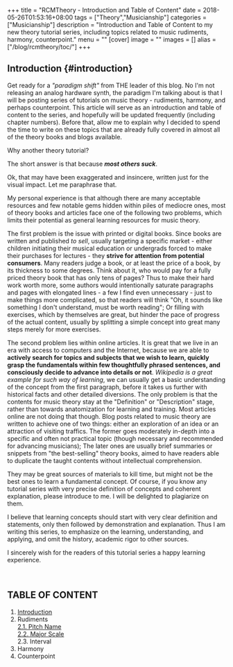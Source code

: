 +++
title = "RCMTheory - Introduction and Table of Content"
date = 2018-05-26T01:53:16+08:00
tags = ["Theory","Musicianship"]
categories = ["Musicianship"]
description = "Introduction and Table of Content to my new theory tutorial series, including topics related to music rudiments, harmony, counterpoint."
menu = ""
[cover]
  image =  ""
images = []
alias = ["/blog/rcmtheory/toc/"]
+++

## Introduction {#introduction}
Get ready for a *"paradigm shift"* from THE leader of this blog. No I'm not releasing an analog hardware synth, the paradigm I'm talking about is that I will be posting series of tutorials on music theory - rudiments, harmony, and perhaps counterpoint. This article will serve as an introduction and table of content to the series, and hopefully will be updated frequently (including chapter numbers). Before that, allow me to explain why I decided to spend the time to write on these topics that are already fully covered in almost all of the theory books and blogs available.

Why another theory tutorial?

The short answer is that because ***most others suck***.

Ok, that may have been exaggerated and insincere, written just for the visual impact. Let me paraphrase that.

My personal experience is that although there are many acceptable resources and few notable gems hidden within piles of mediocre ones, most of theory books and articles face one of the following two problems, which limits their potential as general learning resources for music theory.

The first problem is the issue with printed or digital books. Since books are written and published *to sell*, usually targeting a specific market - either children initiating their musical education or undergrads forced to make their purchases for lectures - they **strive for attention from potential consumers**. Many readers judge a book, or at least the price of a book, by its thickness to some degrees. Think about it, who would pay for a fully priced theory book that has only tens of pages? Thus to make their hard work worth more, some authors would intentionally saturate paragraphs and pages with elongated lines - a few I find even unnecessary - just to make things more complicated, so that readers will think "Oh, it sounds like something I don't understand, must be worth reading"; Or filling with exercises, which by themselves are great, but hinder the pace of progress of the actual content, usually by splitting a simple concept into great many steps merely for more exercises.

The second problem lies within online articles. It is great that we live in an era with access to computers and the Internet, because we are able to **actively search for topics and subjects that we wish to learn, quickly grasp the fundamentals within few thoughtfully phrased sentences, and consciously decide to advance into details or not**. *Wikipedia is a great example for such way of learning*, we can usually get a basic understanding of the concept from the first paragraph, before it takes us further with historical facts and other detailed diversions. The only problem is that the contents for music theory stay at the "Definition" or "Description" stage, rather than towards anatomization for learning and training. Most articles online are not doing that though. Blog posts related to music theory are written to achieve one of two things: either an exploration of an idea or an attraction of visiting traffics. The former goes moderately in-depth into a specific and often not practical topic (though necessary and recommended for advancing musicians); The later ones are usually brief summaries or snippets from "the best-selling" theory books, aimed to have readers able to duplicate the taught contents without intellectual comprehension.

They may be great sources of materials to kill time, but might not be the best ones to learn a fundamental concept. Of course, if you know any tutorial series with very precise definition of concepts and coherent explanation, please introduce to me. I will be delighted to plagiarize on them.

I believe that learning concepts should start with very clear definition and statements, only then followed by demonstration and explanation. Thus I am writing this series, to emphasize on the learning, understanding, and applying, and omit the history, academic rigor to other sources.

I sincerely wish for the readers of this tutorial series a happy learning experience.

<br>

## TABLE OF CONTENT

1. [Introduction](#introduction)  
2. Rudiments  
[2.1. Pitch Name](../pitch-name)  
[2.2. Major Scale](../the-major-scale)  
2.3. Interval  
3. Harmony  
4. Counterpoint